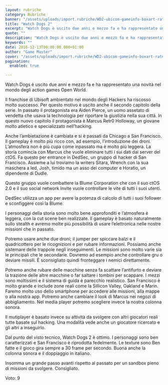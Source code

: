 ```yaml
---
layout: rubriche
category: Rubriche
banner: "/assets/uploads/import.rubriche/WD2-ubicom-gameinfo-boxart-rated-tablet-v2_Tablet_254078.jpg"
title: "Watch Dogs 2"
excerpt: "Watch Dogs è uscito due anni e mezzo fa e ha rappresentato una novità nel mondo degli action games Open World. Il franchise di Ubisoft ambientato nel mondo degli Hackers ha riscosso molto successo. Per questo motivo è uscito anche il secondo capitolo della serie. In passato il protagonista era Aiden Pierce, un uomo assetato [&hellip"
quote: ""
description: "Watch Dogs è uscito due anni e mezzo fa e ha rappresentato una novità nel mondo degli action games Open World. Il franchise di Ubisoft ambientato nel mondo degli Hackers ha riscosso molto successo. Per questo motivo è uscito anche il secondo capitolo della serie. In passato il protagonista era Aiden Pierce, un uomo assetato [&hellip"
keywords: ""
date: 2016-12-13T00:00:00.000+01:00
author: "Game Master"
cover: "/assets/uploads/import.rubriche/WD2-ubicom-gameinfo-boxart-rated-tablet-v2_Tablet_254078.jpg"
pagination:
  enabled: true

---
```


Watch Dogs è uscito due anni e mezzo fa e ha rappresentato una novità nel mondo degli action games Open World.

Il franchise di Ubisoft ambientato nel mondo degli Hackers ha riscosso molto successo. Per questo motivo è uscito anche il secondo capitolo della serie. In passato il protagonista era Aiden Pierce, un uomo assetato di vendetta che usava la technologia per riportare la giustizia nella sua cittá. In questo nuovo capitolo il protagonista è Marcus Retr0 Holloway, un giovane molto atletico e specializzato nell’hacking.

Anche l’ambietazione è cambiata e si è passati da Chicago a San Francisco. Il gameplay è molto più ricco con, ad esempio, l’introduzione dei droni. L’atmosfera non è più cupa come inpassato ma è molto più leggera. La storia comincia con Marcus che vuole eliminare tutti i sui dati dai server del ctOS. Fa questo per entrance in DedSec, un gruppo di hacker di San Francisco. Assieme a lui troviamo la writers Sitara, Wrench con la sua maschera a led, Josh, timido ma un asso dei computer e Horatio, un dipendente di Dudle.

Questo gruppo vuole combattere la Blume Corporation che con il suo ctOS 2.0 e il suo social network Invite vuole controllare le vite di tutti i suoi utenti.

DedSec utilizza un app per avere la potenza di calcolo di tutti i suoi follower e sconfiggere così la Blume.

I personaggi della storia sono molto bene approfonditi e l’atmosfera è leggera, con la cut scene ben realizzate. Il gameplay è basato naturalmente sullo stealth e avremo molte più possibilità di usare l’elettronica nelle nostre missioni che in passato.

Potremo usare anche due droni; il jumper per spiccare balzi e il quadricottero per le ricognizioni e per rubare informazioni. Possiamo anche sistemare delle trappole negli inseguimenti. Le missioni sono molto varie sia le principali che le secondarie. Dovremo ad esempio anche controllare gru o deviare missili. È sconsigliato quindi fronteggare i nemici direttamente.

Potremo anche rubare delle macchine senza fa scattare l’antifurto e deviare la trazione delle altre macchine o far saltare i tombini per scappare. I mezzi sono moltissimi e il sistema di guida è parecchio realistico. San Francisco è molto grande e include zone reali come la Sillicon Valley, Oakland e Marin. Faremo molto uso dello smartphone per accedere alle missioni, alla mappe o alla nostra app. Potremo anche cambiare il look di Marcus nei negozi di abbigliamento. Nel media player potremo scegliere invece la nostra colonna sonora.

Il mutiplayer è basato invece su attività da svolgere con altri giocatori reali tutte basate sul hacking. Una modalità vede anche un giocatore ricercato e gli altri a inseguirlo.

Dal punto del visto tecnico, Watch Dogs 2 è ottimo. I personaggi sono ben caratterizzati e San Francisco è riprodotta fedelmente. Le texture sono Ben fatte e il gioco gira sempre a 30 frame per secondo. Buona anche la colonna sonora e il doppiaggio in italiano.

Insomma un grande passo avanti rispetto al passato per un sandbox pieno di missioni da svolgere. Consigliato.

Voto: 9